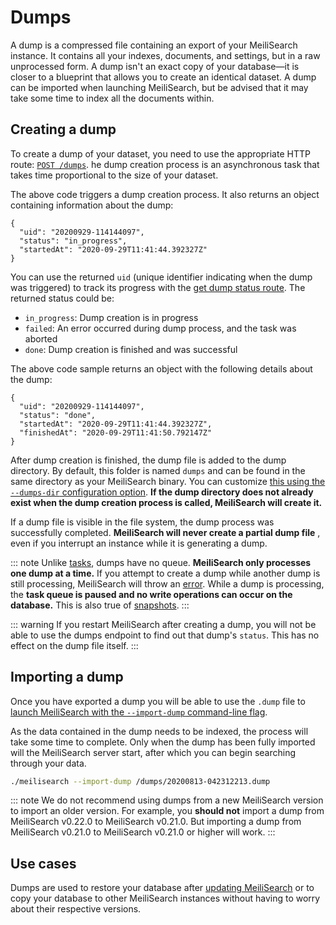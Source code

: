 # Dumps

A dump is a compressed file containing an export of your MeiliSearch instance. It contains all your indexes, documents, and settings, but in a raw unprocessed form. A dump isn't an exact copy of your database—it is closer to a blueprint that allows you to create an identical dataset. A dump can be imported when launching MeiliSearch, but be advised that it may take some time to index all the documents within.

## Creating a dump

To create a dump of your dataset, you need to use the appropriate HTTP route: [`POST /dumps`](/reference/api/dump.md#create-a-dump). he dump creation process is an asynchronous task that takes time proportional to the size of your dataset.

<CodeSamples id="post_dump_1" />

The above code triggers a dump creation process. It also returns an object containing information about the dump:

```
{
  "uid": "20200929-114144097",
  "status": "in_progress",
  "startedAt": "2020-09-29T11:41:44.392327Z"
}
```

You can use the returned `uid` (unique identifier indicating when the dump was triggered) to track its progress with the [get dump status route](/reference/api/dump.md#get-dump-status). The returned status could be:

- `in_progress`: Dump creation is in progress
- `failed`: An error occurred during dump process, and the task was aborted
- `done`: Dump creation is finished and was successful

<CodeSamples id="get_dump_status_1" />

The above code sample returns an object with the following details about the dump:

```
{
  "uid": "20200929-114144097",
  "status": "done",
  "startedAt": "2020-09-29T11:41:44.392327Z",
  "finishedAt": "2020-09-29T11:41:50.792147Z"
}
```

After dump creation is finished, the dump file is added to the dump directory. By default, this folder is named `dumps` and can be found in the same directory as your  MeiliSearch binary. You can customize [this using the `--dumps-dir` configuration option](/reference/features/configuration.md#dumps-destination). **If the dump directory does not already exist when the dump creation process is called, MeiliSearch will create it.**

If a dump file is visible in the file system, the dump process was successfully completed. **MeiliSearch will never create a partial dump file** , even if you interrupt an instance while it is generating a dump.

::: note
Unlike [tasks](/learn/advanced/asynchronous_operations.md), dumps have no queue. **MeiliSearch only processes one dump at a time.** If you attempt to create a dump while another dump is still processing, MeiliSearch will throw an [error](/errors). While a dump is processing, the **task queue is paused and no write operations can occur on the database.** This is also true of [snapshots](/reference/features/snapshots.md#snapshots).
:::

::: warning
If you restart MeiliSearch after creating a dump, you will not be able to use the dumps endpoint to find out that dump's `status`. This has no effect on the dump file itself.
:::

## Importing a dump

Once you have exported a dump you will be able to use the `.dump` file to [launch MeiliSearch with the `--import-dump` command-line flag](/reference/features/configuration.md#import-dump).

As the data contained in the dump needs to be indexed, the process will take some time to complete. Only when the dump has been fully imported will the MeiliSearch server start, after which you can begin searching through your data.

```bash
./meilisearch --import-dump /dumps/20200813-042312213.dump
```

::: note
We do not recommend using dumps from a new MeiliSearch version to import an older version.
For example, you **should not** import a dump from MeiliSearch v0.22.0 to MeiliSearch v0.21.0. But importing a dump from MeiliSearch v0.21.0 to MeiliSearch v0.21.0 or higher will work.
:::

## Use cases

Dumps are used to restore your database after [updating MeiliSearch](/create/how_to/updating.md) or to copy your database to other MeiliSearch instances without having to worry about their respective versions.

